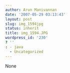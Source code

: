 ```yaml
---
author: Arun Manivannan
date: '2007-05-29 03:13:43'
layout: post
slug: img_1594jpg
status: inherit
title: img_1594.JPG
wordpress_id: '230'
? ''
: - java
  - Uncategorized
---
```


None

